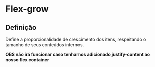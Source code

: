 # Flex-grow
## Definição
<p>Define a proporcionalidade de crescimento dos itens, respeitando o tamanho de seus conteúdos internos.</p>
<p><b>OBS<b/> não irá funcionar caso tenhamos adicionado justify-content ao nosso flex container</p>